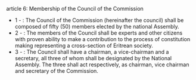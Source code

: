 article 6: Membership of the Council of the Commission

<ul>
			<li>1 - : The Council of the Commission (hereinafter the council) shall be composed of fifty (50) members elected by the national Assembly.<ul>
			</ul></li>			<li>2 - : The members of the Council shall be experts and other citizens with proven ability to make a contribution to the process of constitution making representing a cross-section of Eritrean society.<ul>
			</ul></li>			<li>3 - : The Council shall have a chairman, a vice-chairman and a secretary, all three of whom shall be designated by the National Assembly. The three shall act respectively, as chairman, vice chairman and secretary of the Commission.<ul>
			</ul></li></ul>